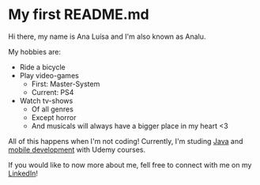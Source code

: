 # My first README.md
Hi there, my name is Ana Luísa and I'm also known as Analu.

My hobbies are:
- Ride a bicycle
- Play video-games
  - First: Master-System
  - Current: PS4
- Watch tv-shows
  - Of all genres
  - Except horror
  - And musicals will always have a bigger place in my heart <3

All of this happens when I'm not coding!
Currently, I'm studing [Java](https://www.udemy.com/course/java-curso-completo/) and [mobile development](https://www.udemy.com/course/curso-completo-do-desenvolvedor-android/) with Udemy courses.

If you would like to now more about me, fell free to connect with me on my [LinkedIn](https://www.linkedin.com/in/analudiastech/)!
